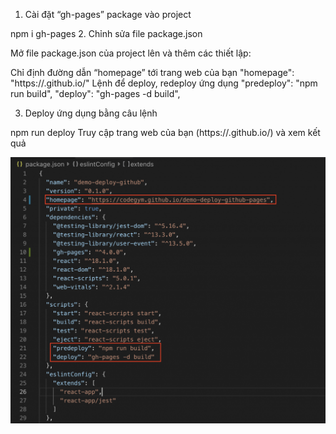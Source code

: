 1. Cài đặt “gh-pages” package vào project

npm i gh-pages 2. Chỉnh sửa file package.json

Mở file package.json của project lên và thêm các thiết lập:

Chỉ định đường dẫn “homepage” tới trang web của bạn
"homepage": "https://<username>.github.io/<repository>"
Lệnh để deploy, redeploy ứng dụng
"predeploy": "npm run build",
"deploy": "gh-pages -d build",

3. Deploy ứng dụng bằng câu lệnh

npm run deploy
Truy cập trang web của bạn (https://<username>.github.io/<repository>) và xem kết quả

![alt text](image.png)
